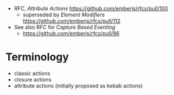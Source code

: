 
- RFC, _Attribute Actions_ https://github.com/emberjs/rfcs/pull/100
  - superseded by _Element Modifiers_ https://github.com/emberjs/rfcs/pull/112
- See also RFC for _Capture Based Eventing_
  - https://github.com/emberjs/rfcs/pull/86

Terminology
===========

- classic actions
- closure actions
- attribute actions (initially proposed as kebab actions)
